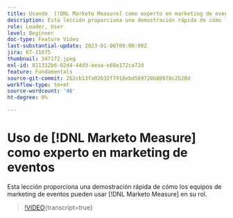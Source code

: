```yaml
---
title: Usando  [!DNL Marketo Measure] como experto en marketing de eventos
description: Esta lección proporciona una demostración rápida de cómo los equipos de marketing de eventos podrían usar  [!DNL Marketo Measure]  en su rol.
role: Leader, User
level: Beginner
doc-type: Feature Video
last-substantial-update: 2023-01-06T00:00:00Z
jira: KT-11675
thumbnail: 347172.jpeg
exl-id: 811312b6-02d4-44d3-aeaa-e68e172ca72d
feature: Fundamentals
source-git-commit: 262cb13fa02b32f7918ebd569720b80078c2b28d
workflow-type: tm+mt
source-wordcount: '46'
ht-degree: 0%

---
```


# Uso de [!DNL Marketo Measure] como experto en marketing de eventos

Esta lección proporciona una demostración rápida de cómo los equipos de marketing de eventos pueden usar [!DNL Marketo Measure] en su rol.

>[!VIDEO](https://video.tv.adobe.com/v/347172/?learn=on){transcript=true}
